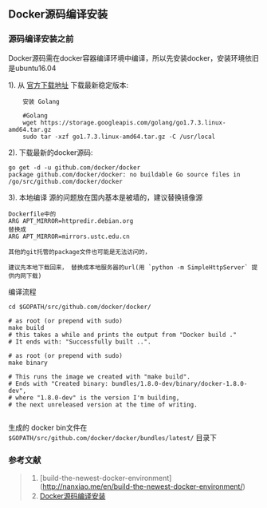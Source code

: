 ## Docker源码编译安装

### 源码编译安装之前
Docker源码需在docker容器编译环境中编译，所以先安装docker，安装环境依旧是ubuntu16.04

1). 从 [官方下载地址](https://golang.org/dl/) 下载最新稳定版本:
  
```
    安装 Golang
    
    #Golang
    wget https://storage.googleapis.com/golang/go1.7.3.linux-amd64.tar.gz  
    sudo tar -xzf go1.7.3.linux-amd64.tar.gz -C /usr/local
```

2). 下载最新的docker源码:

```
go get -d -u github.com/docker/docker
package github.com/docker/docker: no buildable Go source files in /go/src/github.com/docker/docker
```

3). 本地编译
源的问题放在国内基本是被墙的，建议替换镜像源

```
Dockerfile中的
ARG APT_MIRROR=httpredir.debian.org
替换成
ARG APT_MIRROR=mirrors.ustc.edu.cn

其他的git托管的package文件也可能是无法访问的， 
 
建议先本地下载回来， 替换成本地服务器的url(用 `python -m SimpleHttpServer` 提供内网下载) 

```

编译流程
```
cd $GOPATH/src/github.com/docker/docker/

# as root (or prepend with sudo)
make build 
# this takes a while and prints the output from "Docker build ." 
# It ends with: "Successfully built ..".

# as root (or prepend with sudo)
make binary

# This runs the image we created with "make build". 
# Ends with "Created binary: bundles/1.8.0-dev/binary/docker-1.8.0-dev",
# where "1.8.0-dev" is the version I'm building, 
# the next unreleased version at the time of writing.
            
```
生成的 docker bin文件在 ` $GOPATH/src/github.com/docker/docker/bundles/latest/` 目录下

### 参考文献
> 1. [build-the-newest-docker-environment] (http://nanxiao.me/en/build-the-newest-docker-environment/)
> 2. [Docker源码编译安装](http://blog.csdn.net/lwyeluo/article/details/51765309)

